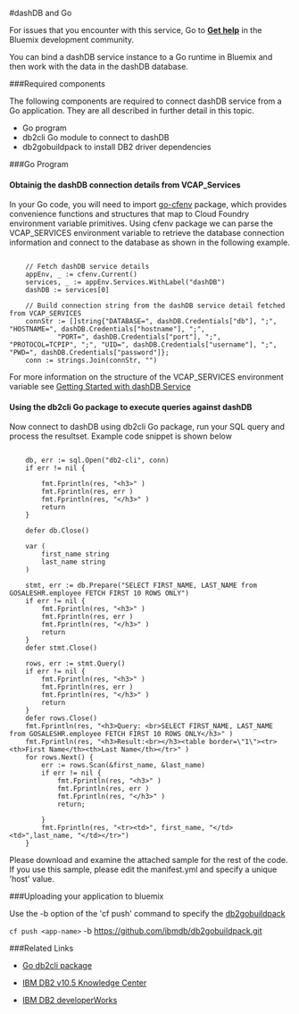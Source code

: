 #dashDB and Go

For issues that you encounter with this service, Go to [**Get help**](https://www.ibmdw.net/bluemix/get-help/) in the Bluemix development community.

You can bind a dashDB service instance to a Go runtime in Bluemix and then work with the data in the dashDB database.

###Required components

The following components are required to connect dashDB service from a Go application. They are all described in further detail in this topic.

- Go program
- db2cli Go module to connect to dashDB
- db2gobuildpack to install DB2 driver dependencies


###Go Program

#### Obtainig the dashDB connection details from VCAP_Services

In your Go code, you will need to import [go-cfenv](https://github.com/cloudfoundry-community/go-cfenv) package, which provides convenience functions and structures that map to Cloud Foundry environment variable primitives.  Using cfenv package we can parse the VCAP_SERVICES environment variable to retrieve the database connection information and connect to the database as shown in the following example.


```

    // Fetch dashDB service details
    appEnv, _ := cfenv.Current()
    services, _ := appEnv.Services.WithLabel("dashDB")
    dashDB := services[0]

    // Build connection string from the dashDB service detail fetched from VCAP_SERVICES
    connStr := []string{"DATABASE=", dashDB.Credentials["db"], ";", "HOSTNAME=", dashDB.Credentials["hostname"], ";", 
            "PORT=", dashDB.Credentials["port"], ";", "PROTOCOL=TCPIP", ";", "UID=", dashDB.Credentials["username"], ";", "PWD=", dashDB.Credentials["password"]};
    conn := strings.Join(connStr, "")
```
For more information on the structure of the VCAP_SERVICES environment variable see [Getting Started with dashDB Service](http://www.ng.bluemix.net/docs/#services/dashDB/index.html#dashDB)

#### Using the db2cli Go package to execute queries against dashDB

Now connect to dashDB using db2cli Go package, run your SQL query and process the resultset. Example code snippet is shown below

```

	db, err := sql.Open("db2-cli", conn)
	if err != nil {

		fmt.Fprintln(res, "<h3>" )
		fmt.Fprintln(res, err )
		fmt.Fprintln(res, "</h3>" )
		return
	}
	
	defer db.Close()
	
	var (
		first_name string
		last_name string
	)
	
	stmt, err := db.Prepare("SELECT FIRST_NAME, LAST_NAME from GOSALESHR.employee FETCH FIRST 10 ROWS ONLY")
	if err != nil {
		fmt.Fprintln(res, "<h3>" )
		fmt.Fprintln(res, err )
		fmt.Fprintln(res, "</h3>" )
		return
	}
	defer stmt.Close()
	
	rows, err := stmt.Query()
    if err != nil {
        fmt.Fprintln(res, "<h3>" )
		fmt.Fprintln(res, err )
		fmt.Fprintln(res, "</h3>" )
		return
    }
    defer rows.Close()
	fmt.Fprintln(res, "<h3>Query: <br>SELECT FIRST_NAME, LAST_NAME from GOSALESHR.employee FETCH FIRST 10 ROWS ONLY</h3>" )
	fmt.Fprintln(res, "<h3>Result:<br></h3><table border=\"1\"><tr><th>First Name</th><th>Last Name</th></tr>" )
    for rows.Next() {
		err := rows.Scan(&first_name, &last_name)
		if err != nil {
			fmt.Fprintln(res, "<h3>" )
			fmt.Fprintln(res, err )
			fmt.Fprintln(res, "</h3>" )
			return;
			
		}
		fmt.Fprintln(res, "<tr><td>", first_name, "</td><td>",last_name, "</td></tr>")
	}

```
Please download and examine the attached sample for the rest of the code. If you use this sample, please edit the manifest.yml and specify a unique 'host' value.

###Uploading your application to bluemix

Use the -b option of the 'cf push' command to specify the [db2gobuildpack](https://github.com/ibmdb/db2gobuildpack) 

`cf push <app-name>` -b https://github.com/ibmdb/db2gobuildpack.git

###Related Links
- [Go db2cli package](https://bitbucket.org/phiggins/db2cli)

- [IBM DB2 v10.5 Knowledge Center](https://www-01.ibm.com/support/knowledgecenter/SSEPGG_10.5.0/com.ibm.db2.luw.kc.doc/welcome.html)
- [IBM DB2 developerWorks](http://www.ibm.com/developerworks/data/products/db2/)

